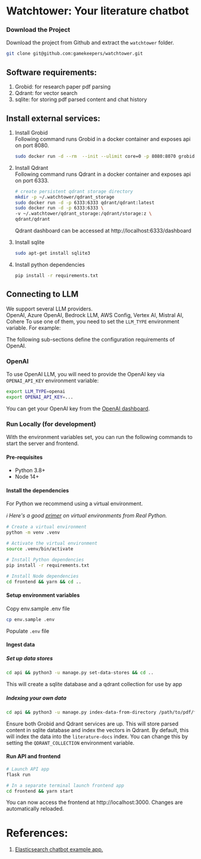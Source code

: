# Watchtower: Your literature chatbot

### Download the Project

Download the project from Github and extract the `watchtower` folder.

```bash
git clone git@github.com:gamekeepers/watchtower.git
```


## Software requirements:
1. Grobid: for research paper pdf parsing
2. Qdrant: for vector search
3. sqlite: for storing pdf parsed content and chat history

## Install external services:
1. Install Grobid  
    Following command runs Grobid in a docker container and exposes api on port 8080.  
    ```bash
    sudo docker run -d --rm  --init --ulimit core=0 -p 8080:8070 grobid/grobid:0.8.0 
    ```
2. Install Qdrant  
    Following command runs Qdrant in a docker container and exposes api on port 6333.  
    ```bash
   # create persistent qdrant storage directory
   mkdir -p ~/.watchtower/qdrant_storage
    sudo docker run -d -p 6333:6333 qdrant/qdrant:latest
   sudo docker run -d -p 6333:6333 \
    -v ~/.watchtower/qdrant_storage:/qdrant/storage:z \
    qdrant/qdrant
    ```
    Qdrant dashboard can be accessed at http://localhost:6333/dashboard

3. Install sqlite
    ```bash
    sudo apt-get install sqlite3
    ```
4. Install python dependencies
    ```bash
    pip install -r requirements.txt
    ```




## Connecting to LLM
We support several LLM providers.  
OpenAI, Azure OpenAI, Bedrock LLM, AWS Config, Vertex AI, Mistral AI, Cohere
To use one of them, you need to set the `LLM_TYPE` environment variable. For example:

The following sub-sections define the configuration requirements of OpenAI.
### OpenAI

To use OpenAI LLM, you will need to provide the OpenAI key via `OPENAI_API_KEY` environment variable:

```sh
export LLM_TYPE=openai
export OPENAI_API_KEY=...
```

You can get your OpenAI key from the [OpenAI dashboard](https://platform.openai.com/account/api-keys).


### Run Locally (for development)

With the environment variables set, you can run the following commands to start the server and frontend.

#### Pre-requisites

- Python 3.8+
- Node 14+

#### Install the dependencies

For Python we recommend using a virtual environment.

_ℹ️ Here's a good [primer](https://realpython.com/python-virtual-environments-a-primer) on virtual environments from Real Python._

```sh
# Create a virtual environment
python -m venv .venv

# Activate the virtual environment
source .venv/bin/activate

# Install Python dependencies
pip install -r requirements.txt

# Install Node dependencies
cd frontend && yarn && cd ..
```
#### Setup environment variables
Copy env.sample  .env file  
```sh
cp env.sample .env
```
Populate `.env` file   

#### Ingest data
##### Set up data stores
```sh
cd api && python3 -u manage.py set-data-stores && cd ..
```
This will create a sqlite database and a qdrant collection for use by app
##### Indexing your own data
```sh
cd api && python3 -u manage.py index-data-from-directory /path/to/pdf/files && cd ..
```
Ensure both Grobid and Qdrant services are up.
This will store parsed content in sqlite database and index the vectors in Qdrant.
By default, this will index the data into the `literature-docs` index. You can change this by setting the `QDRANT_COLLECTION` environment variable.



#### Run API and frontend

```sh
# Launch API app
flask run

# In a separate terminal launch frontend app
cd frontend && yarn start
```

You can now access the frontend at http://localhost:3000. Changes are automatically reloaded.


# References:
1. [Elasticsearch chatbot example app.](https://github.com/elastic/elasticsearch-labs/tree/main/example-apps/chatbot-rag-app)
